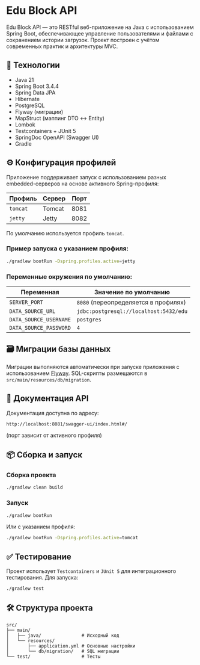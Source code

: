 # Edu Block API

Edu Block API — это RESTful веб-приложение на Java с использованием Spring Boot, обеспечивающее управление пользователями и файлами с сохранением истории загрузок. Проект построен с учётом современных практик и архитектуры MVC.

## 🔧 Технологии

- Java 21
- Spring Boot 3.4.4
- Spring Data JPA
- Hibernate
- PostgreSQL
- Flyway (миграции)
- MapStruct (маппинг DTO ↔ Entity)
- Lombok
- Testcontainers + JUnit 5
- SpringDoc OpenAPI (Swagger UI)
- Gradle

## ⚙️ Конфигурация профилей

Приложение поддерживает запуск с использованием разных embedded-серверов на основе активного Spring-профиля:

| Профиль  | Сервер | Порт |
|----------|--------|------|
| `tomcat` | Tomcat | 8081 |
| `jetty`  | Jetty  | 8082 |

По умолчанию используется профиль `tomcat`.

### Пример запуска с указанием профиля:

```bash
./gradlew bootRun -Dspring.profiles.active=jetty
```

### Переменные окружения по умолчанию:

| Переменная                | Значение по умолчанию                       |
|--------------------------|--------------------------------------------|
| `SERVER_PORT`            | `8080` (переопределяется в профилях)       |
| `DATA_SOURCE_URL`        | `jdbc:postgresql://localhost:5432/edu`     |
| `DATA_SOURCE_USERNAME`   | `postgres`                                 |
| `DATA_SOURCE_PASSWORD`   | `4`                                        |

## 🗃️ Миграции базы данных

Миграции выполняются автоматически при запуске приложения с использованием [Flyway](https://flywaydb.org/). SQL-скрипты размещаются в `src/main/resources/db/migration`.

## 📄 Документация API

Документация доступна по адресу:

```
http://localhost:8081/swagger-ui/index.html#/
```

(порт зависит от активного профиля)

## 📦 Сборка и запуск

### Сборка проекта

```bash
./gradlew clean build
```

### Запуск

```bash
./gradlew bootRun
```

Или с указанием профиля:

```bash
./gradlew bootRun -Dspring.profiles.active=tomcat
```

## ✅ Тестирование

Проект использует `Testcontainers` и `JUnit 5` для интеграционного тестирования. Для запуска:

```bash
./gradlew test
```

## 🛠️ Структура проекта

```
src/
├── main/
│   ├── java/               # Исходный код
│   └── resources/
│       ├── application.yml # Основные настройки
│       └── db/migration/   # SQL миграции
└── test/                   # Тесты
```